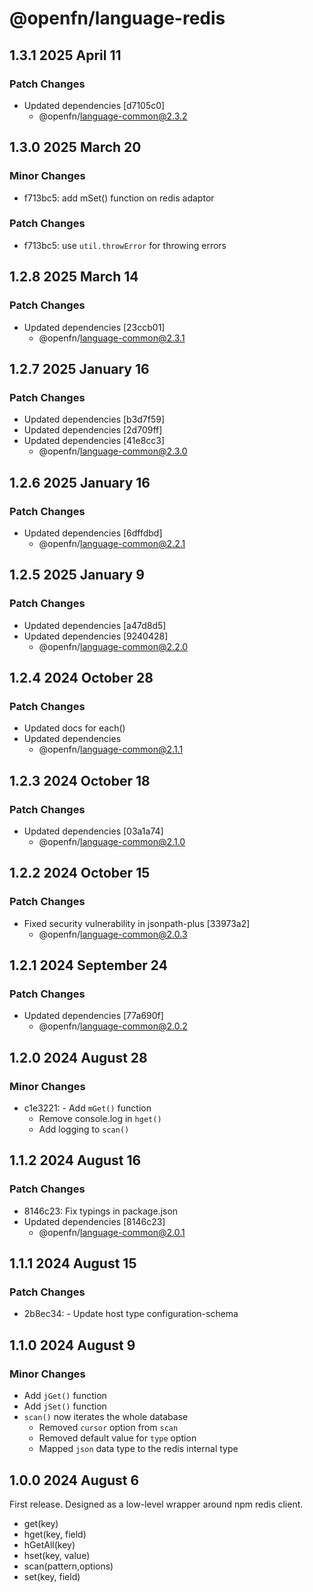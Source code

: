 # @openfn/language-redis

## 1.3.1 2025 April 11

### Patch Changes

* Updated dependencies \[d7105c0]
  * @openfn/language-common@2.3.2

## 1.3.0 2025 March 20

### Minor Changes

* f713bc5: add mSet() function on redis adaptor

### Patch Changes

* f713bc5: use `util.throwError` for throwing errors

## 1.2.8 2025 March 14

### Patch Changes

* Updated dependencies \[23ccb01]
  * @openfn/language-common@2.3.1

## 1.2.7 2025 January 16

### Patch Changes

* Updated dependencies \[b3d7f59]
* Updated dependencies \[2d709ff]
* Updated dependencies \[41e8cc3]
  * @openfn/language-common@2.3.0

## 1.2.6 2025 January 16

### Patch Changes

* Updated dependencies \[6dffdbd]
  * @openfn/language-common@2.2.1

## 1.2.5 2025 January 9

### Patch Changes

* Updated dependencies \[a47d8d5]
* Updated dependencies \[9240428]
  * @openfn/language-common@2.2.0

## 1.2.4 2024 October 28

### Patch Changes

* Updated docs for each()
* Updated dependencies
  * @openfn/language-common@2.1.1

## 1.2.3 2024 October 18

### Patch Changes

* Updated dependencies \[03a1a74]
  * @openfn/language-common@2.1.0

## 1.2.2 2024 October 15

### Patch Changes

* Fixed security vulnerability in jsonpath-plus \[33973a2]
  * @openfn/language-common@2.0.3

## 1.2.1 2024 September 24

### Patch Changes

* Updated dependencies \[77a690f]
  * @openfn/language-common@2.0.2

## 1.2.0 2024 August 28

### Minor Changes

* c1e3221: - Add `mGet()` function
  * Remove console.log in `hget()`
  * Add logging to `scan()`

## 1.1.2 2024 August 16

### Patch Changes

* 8146c23: Fix typings in package.json
* Updated dependencies \[8146c23]
  * @openfn/language-common@2.0.1

## 1.1.1 2024 August 15

### Patch Changes

* 2b8ec34: - Update host type configuration-schema

## 1.1.0 2024 August 9

### Minor Changes

* Add `jGet()` function
* Add `jSet()` function
* `scan()` now iterates the whole database
  * Removed `cursor` option from `scan`
  * Removed default value for `type` option
  * Mapped `json` data type to the redis internal type

## 1.0.0 2024 August 6

First release. Designed as a low-level wrapper around npm redis client.

* get(key)
* hget(key, field)
* hGetAll(key)
* hset(key, value)
* scan(pattern,options)
* set(key, field)
